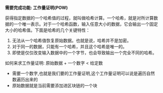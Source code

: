 **需要完成功能: 工作量证明(POW)**

获得指定数据的一个哈希值的过程，就叫做哈希计算。一个哈希，就是对所计算数据的一个唯一表示。对于一个哈希函数，输入任意大小的数据，它会输出一个固定大小的哈希值。下面是哈希的几个关键特性：

1. 无法从一个哈希值恢复原始数据。也就是说，哈希并不是加密。
2. 对于同一的数据，只能有一个哈希，并且这个哈希是唯一的。
3. 即使是仅仅改变输入数据中的一个字节，也会导致输出一个完全不同的哈希。


如何来求工作量证明:
原始数据 + 一个数字 < 给定数
- 需要一个数字,也就是我们要的工作量证明,这个工作量证明可以说是遍历自然数遍历出来的
- 原始数据就是当前需要添加进区块链的一个块





